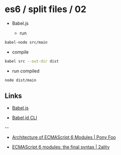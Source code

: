# es6 / split files / 02

* Babel.js

  * run

```bash
babel-node src/main
```

  * compile

```bash
babel src --out-dir dist
```

  * run compiled

```bash
node dist/main
```

## Links

* [Babel.js](http://babeljs.io/)

* [Babel.jd CLI](http://babeljs.io/docs/usage/cli/)

--

* [Architecture of ECMAScript 6 Modules | Pony Foo](http://ponyfoo.com/articles/architecture-of-ecmascript-6-modules)

* [ECMAScript 6 modules: the final syntax | 2ality](http://www.2ality.com/2014/09/es6-modules-final.html)
